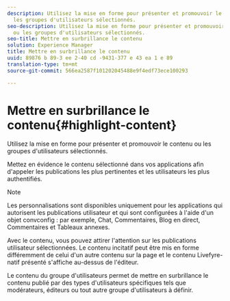 ```yaml
---
description: Utilisez la mise en forme pour présenter et promouvoir le contenu ou
  les groupes d'utilisateurs sélectionnés.
seo-description: Utilisez la mise en forme pour présenter et promouvoir le contenu
  ou les groupes d'utilisateurs sélectionnés.
seo-title: Mettre en surbrillance le contenu
solution: Experience Manager
title: Mettre en surbrillance le contenu
uuid: 89876 b 89-3 ee 2-40 cd -9431-377 e 43 ea 1 e 89
translation-type: tm+mt
source-git-commit: 566ea2587f101202045488e9f4edf73ece100293

---
```



# Mettre en surbrillance le contenu{#highlight-content}

Utilisez la mise en forme pour présenter et promouvoir le contenu ou les groupes d'utilisateurs sélectionnés.

Mettez en évidence le contenu sélectionné dans vos applications afin d'appeler les publications les plus pertinentes et les utilisateurs les plus authentifiés.

>[!NOTE]
>
>Les personnalisations sont disponibles uniquement pour les applications qui autorisent les publications utilisateur et qui sont configurées à l'aide d'un objet convconfig : par exemple, Chat, Commentaires, Blog en direct, Commentaires et Tableaux annexes.

Avec le contenu, vous pouvez attirer l'attention sur les publications utilisateur sélectionnées. Le contenu incitatif peut être mis en forme différemment de celui d'un autre contenu sur la page et le contenu Livefyre-natif présenté s'affiche au-dessus de l'éditeur.

Le contenu du groupe d'utilisateurs permet de mettre en surbrillance le contenu publié par des types d'utilisateurs spécifiques tels que modérateurs, éditeurs ou tout autre groupe d'utilisateurs à définir.
